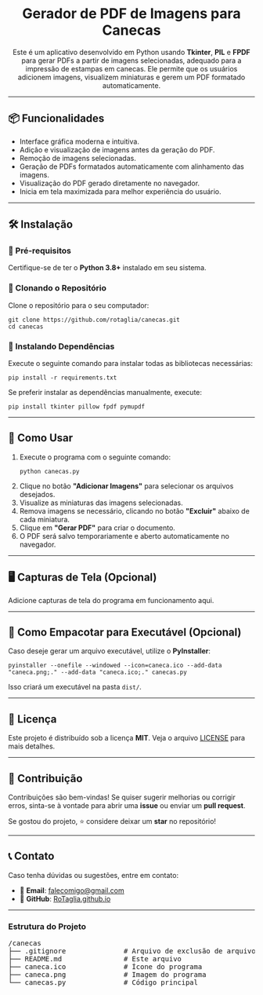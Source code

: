 <h1 align="center">Gerador de PDF de Imagens para Canecas</h1>

<p align="center">
  Este é um aplicativo desenvolvido em Python usando <strong>Tkinter</strong>, <strong>PIL</strong> e <strong>FPDF</strong> para gerar PDFs a partir de imagens selecionadas, adequado para a impressão de estampas em canecas. Ele permite que os usuários adicionem imagens, visualizem miniaturas e gerem um PDF formatado automaticamente.
</p>

---

<h2>📦 Funcionalidades</h2>

<ul>
  <li>Interface gráfica moderna e intuitiva.</li>
  <li>Adição e visualização de imagens antes da geração do PDF.</li>
  <li>Remoção de imagens selecionadas.</li>
  <li>Geração de PDFs formatados automaticamente com alinhamento das imagens.</li>
  <li>Visualização do PDF gerado diretamente no navegador.</li>
  <li>Inicia em tela maximizada para melhor experiência do usuário.</li>
</ul>

---

<h2>🛠️ Instalação</h2>

<h3>🔹 Pré-requisitos</h3>

<p>Certifique-se de ter o <strong>Python 3.8+</strong> instalado em seu sistema.</p>

<h3>🔹 Clonando o Repositório</h3>

<p>Clone o repositório para o seu computador:</p>

<pre><code>git clone https://github.com/rotaglia/canecas.git
cd canecas
</code></pre>

<h3>🔹 Instalando Dependências</h3>

<p>Execute o seguinte comando para instalar todas as bibliotecas necessárias:</p>

<pre><code>pip install -r requirements.txt
</code></pre>

<p>Se preferir instalar as dependências manualmente, execute:</p>

<pre><code>pip install tkinter pillow fpdf pymupdf
</code></pre>

---

<h2>🚀 Como Usar</h2>

<ol>
  <li>Execute o programa com o seguinte comando:</li>
  <pre><code>python canecas.py</code></pre>
  <li>Clique no botão <strong>"Adicionar Imagens"</strong> para selecionar os arquivos desejados.</li>
  <li>Visualize as miniaturas das imagens selecionadas.</li>
  <li>Remova imagens se necessário, clicando no botão <strong>"Excluir"</strong> abaixo de cada miniatura.</li>
  <li>Clique em <strong>"Gerar PDF"</strong> para criar o documento.</li>
  <li>O PDF será salvo temporariamente e aberto automaticamente no navegador.</li>
</ol>

---

<h2>🖥️ Capturas de Tela (Opcional)</h2>

<p>Adicione capturas de tela do programa em funcionamento aqui.</p>

---

<h2>🔧 Como Empacotar para Executável (Opcional)</h2>

<p>Caso deseje gerar um arquivo executável, utilize o <strong>PyInstaller</strong>:</p>

<pre><code>pyinstaller --onefile --windowed --icon=caneca.ico --add-data "caneca.png;." --add-data "caneca.ico;." canecas.py
</code></pre>

<p>Isso criará um executável na pasta <code>dist/</code>.</p>

---

<h2>📜 Licença</h2>

<p>Este projeto é distribuído sob a licença <strong>MIT</strong>. Veja o arquivo <a href="LICENSE">LICENSE</a> para mais detalhes.</p>

---

<h2>📌 Contribuição</h2>

<p>Contribuições são bem-vindas! Se quiser sugerir melhorias ou corrigir erros, sinta-se à vontade para abrir uma <strong>issue</strong> ou enviar um <strong>pull request</strong>.</p>

<p>Se gostou do projeto, ⭐ considere deixar um <strong>star</strong> no repositório!</p>

---

<h2>📞 Contato</h2>

<p>Caso tenha dúvidas ou sugestões, entre em contato:</p>

<ul>
  <li>📧 <strong>Email</strong>: <a href="mailto:falecomigo@gmail.com">falecomigo@gmail.com</a></li>
  <li>🔗 <strong>GitHub</strong>: <a href="https://rotaglia.github.io/">RoTaglia.github.io</a></li>
</ul>

---

<h3>Estrutura do Projeto</h3>

<pre>
/canecas
├── .gitignore              # Arquivo de exclusão de arquivos
├── README.md               # Este arquivo
├── caneca.ico              # Ícone do programa
├── caneca.png              # Imagem do programa
└── canecas.py              # Código principal
</pre>